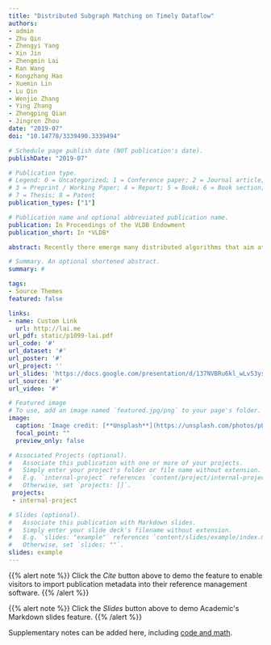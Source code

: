 ```yaml
---
title: "Distributed Subgraph Matching on Timely Dataflow"
authors:
- admin
- Zhu Qin
- Zhengyi Yang
- Xin Jin
- Zhengmin Lai
- Ran Wang
- Kongzhang Hao
- Xuemin Lin
- Lu Qin
- Wenjie Zhang
- Ying Zhang
- Zhengping Qian
- Jingren Zhou
date: "2019-07"
doi: "10.14778/3339490.3339494"

# Schedule page publish date (NOT publication's date).
publishDate: "2019-07"

# Publication type.
# Legend: 0 = Uncategorized; 1 = Conference paper; 2 = Journal article;
# 3 = Preprint / Working Paper; 4 = Report; 5 = Book; 6 = Book section;
# 7 = Thesis; 8 = Patent
publication_types: ["1"]

# Publication name and optional abbreviated publication name.
publication: In Proceedings of the VLDB Endowment
publication_short: In *VLDB*

abstract: Recently there emerge many distributed algorithms that aim at solving subgraph matching at scale. Existing algorithm-level comparisons failed to provide a systematic view of distributed subgraph matching mainly due to the intertwining of strategy and optimization. In this paper, we identify four strategies and three general-purpose optimizations from representative state-of-the-art algorithms. We implement the four strategies with the optimizations based on the common Timely dataflow system for systematic strategy-level comparison. Our implementation covers all representative algorithms. We conduct extensive experiments for both unlabelled matching and labelled matching to analyze the performance of distributed subgraph matching under various settings, which is finally summarized as a practical guide.

# Summary. An optional shortened abstract.
summary: #

tags:
- Source Themes
featured: false

links:
- name: Custom Link
  url: http://lai.me
url_pdf: static/p1099-lai.pdf
url_code: '#'
url_dataset: '#'
url_poster: '#'
url_project: ''
url_slides: 'https://docs.google.com/presentation/d/137NVBRu6kl_wLv53ys-FKAvIr-dM7al_L5gJ8DU1HIs/edit?usp=sharing'
url_source: '#'
url_video: '#'

# Featured image
# To use, add an image named `featured.jpg/png` to your page's folder. 
image:
  caption: 'Image credit: [**Unsplash**](https://unsplash.com/photos/pLCdAaMFLTE)'
  focal_point: ""
  preview_only: false

# Associated Projects (optional).
#   Associate this publication with one or more of your projects.
#   Simply enter your project's folder or file name without extension.
#   E.g. `internal-project` references `content/project/internal-project/index.md`.
#   Otherwise, set `projects: []`.
 projects:
 - internal-project

# Slides (optional).
#   Associate this publication with Markdown slides.
#   Simply enter your slide deck's filename without extension.
#   E.g. `slides: "example"` references `content/slides/example/index.md`.
#   Otherwise, set `slides: ""`.
slides: example
---
```


{{% alert note %}}
Click the *Cite* button above to demo the feature to enable visitors to import publication metadata into their reference management software.
{{% /alert %}}

{{% alert note %}}
Click the *Slides* button above to demo Academic's Markdown slides feature.
{{% /alert %}}

Supplementary notes can be added here, including [code and math](https://sourcethemes.com/academic/docs/writing-markdown-latex/).

